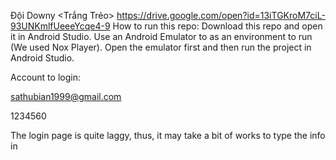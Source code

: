 Đội Downy <Trắng Trẻo>
https://drive.google.com/open?id=13iTGKroM7ciL-93UNKmlfUeeeYcqe4-9
How to run this repo:
Download this repo and open it in Android Studio. Use an Android Emulator to as an environment to run (We used Nox Player). Open the emulator first and then run the project in Android Studio.


Account to login:

sathubian1999@gmail.com

1234560

The login page is quite laggy, thus, it may take a bit of works to type the info in

